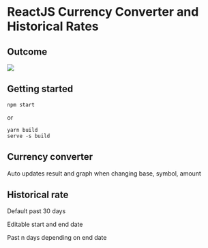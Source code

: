 # ReactJS Currency Converter and Historical Rates

## Outcome
<img src="https://raw.githubusercontent.com/mcmx385/reactjs-currency-converter/main/img/screenshot.png">

## Getting started
```
npm start
```
or
```
yarn build
serve -s build
```

## Currency converter
Auto updates result and graph when changing base, symbol, amount

## Historical rate
Default past 30 days

Editable start and end date

Past n days depending on end date
